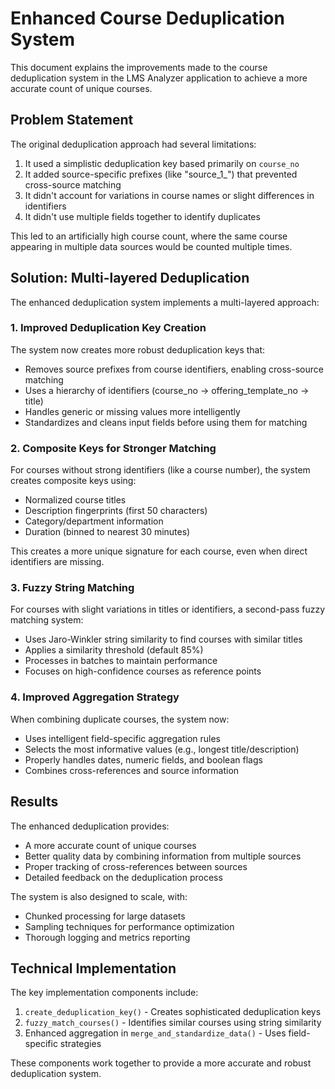 # Enhanced Course Deduplication System

This document explains the improvements made to the course deduplication system in the LMS Analyzer application to achieve a more accurate count of unique courses.

## Problem Statement

The original deduplication approach had several limitations:

1. It used a simplistic deduplication key based primarily on `course_no`
2. It added source-specific prefixes (like "source_1_") that prevented cross-source matching
3. It didn't account for variations in course names or slight differences in identifiers
4. It didn't use multiple fields together to identify duplicates

This led to an artificially high course count, where the same course appearing in multiple data sources would be counted multiple times.

## Solution: Multi-layered Deduplication

The enhanced deduplication system implements a multi-layered approach:

### 1. Improved Deduplication Key Creation

The system now creates more robust deduplication keys that:

- Removes source prefixes from course identifiers, enabling cross-source matching
- Uses a hierarchy of identifiers (course_no → offering_template_no → title)
- Handles generic or missing values more intelligently
- Standardizes and cleans input fields before using them for matching

### 2. Composite Keys for Stronger Matching

For courses without strong identifiers (like a course number), the system creates composite keys using:

- Normalized course titles
- Description fingerprints (first 50 characters)
- Category/department information
- Duration (binned to nearest 30 minutes)

This creates a more unique signature for each course, even when direct identifiers are missing.

### 3. Fuzzy String Matching

For courses with slight variations in titles or identifiers, a second-pass fuzzy matching system:

- Uses Jaro-Winkler string similarity to find courses with similar titles
- Applies a similarity threshold (default 85%)
- Processes in batches to maintain performance
- Focuses on high-confidence courses as reference points

### 4. Improved Aggregation Strategy

When combining duplicate courses, the system now:

- Uses intelligent field-specific aggregation rules
- Selects the most informative values (e.g., longest title/description)
- Properly handles dates, numeric fields, and boolean flags
- Combines cross-references and source information

## Results

The enhanced deduplication provides:

- A more accurate count of unique courses
- Better quality data by combining information from multiple sources
- Proper tracking of cross-references between sources
- Detailed feedback on the deduplication process

The system is also designed to scale, with:
- Chunked processing for large datasets
- Sampling techniques for performance optimization
- Thorough logging and metrics reporting

## Technical Implementation

The key implementation components include:

1. `create_deduplication_key()` - Creates sophisticated deduplication keys
2. `fuzzy_match_courses()` - Identifies similar courses using string similarity
3. Enhanced aggregation in `merge_and_standardize_data()` - Uses field-specific strategies

These components work together to provide a more accurate and robust deduplication system. 